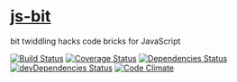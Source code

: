 [js-bit](http://aureooms.github.io/js-bit)
==

bit twiddling hacks code bricks for JavaScript

[![Build Status](https://drone.io/github.com/aureooms/js-bit/status.png)](https://drone.io/github.com/aureooms/js-bit/latest)
[![Coverage Status](https://coveralls.io/repos/aureooms/js-bit/badge.png)](https://coveralls.io/r/aureooms/js-bit)
[![Dependencies Status](https://david-dm.org/aureooms/js-bit.png)](https://david-dm.org/aureooms/js-bit#info=dependencies)
[![devDependencies Status](https://david-dm.org/aureooms/js-bit/dev-status.png)](https://david-dm.org/aureooms/js-bit#info=devDependencies)
[![Code Climate](https://codeclimate.com/github/aureooms/js-bit.png)](https://codeclimate.com/github/aureooms/js-bit)
